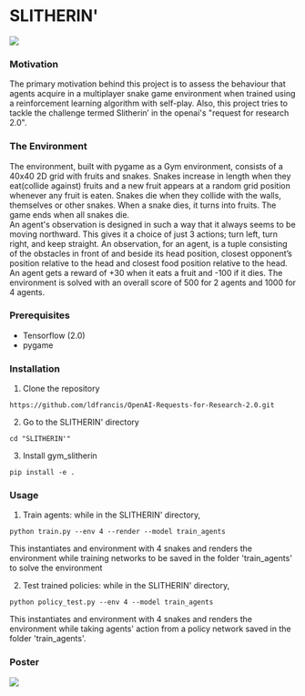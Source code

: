 # SLITHERIN'
![](poster/env.jpg)
### Motivation
The primary motivation behind this project is to assess the behaviour that agents acquire in a multiplayer snake game environment when trained using a reinforcement learning algorithm with self-play. Also, this project tries to tackle the challenge termed Slitherin’  in the openai's "request for research 2.0".



### The Environment
The environment, built with pygame as a Gym environment, consists of a 40x40 2D grid with fruits and snakes. Snakes increase in length when they eat(collide against) fruits and a new fruit appears at a random grid position whenever any fruit is eaten. Snakes die when they collide with the walls, themselves or other snakes. When a snake dies, it turns into fruits. The game ends when all snakes die.<br/>
An agent's observation is designed in such a way that it always seems to be moving northward. This gives it a choice of just 3 actions; turn left, turn right, and keep straight. An observation, for an agent,  is a tuple consisting of the obstacles in front of and beside its head position, closest opponent’s position relative to the head and closest food position relative to the head. <br/>
An agent gets a reward of +30 when it eats a fruit and -100 if it dies. The environment is solved with an overall score of 500 for 2 agents and 1000 for 4 agents.


### Prerequisites
  - Tensorflow (2.0)
  - pygame

### Installation
1. Clone the repository
  ```Shell
  https://github.com/ldfrancis/OpenAI-Requests-for-Research-2.0.git
  ```
2. Go to the SLITHERIN' directory
  ```Shell
  cd "SLITHERIN'"
  ```
3. Install gym_slitherin
  ```Shell
  pip install -e .
  ```
  
### Usage
1. Train agents: while in the SLITHERIN' directory,
  ```Shell
  python train.py --env 4 --render --model train_agents
  ```
  This instantiates and environment with 4 snakes and renders the environment while training networks to be saved in the folder 'train_agents' to solve the environment
  
2. Test trained policies: while in the SLITHERIN' directory,
  ```Shell
  python policy_test.py --env 4 --model train_agents
  ```
  This instantiates and environment with 4 snakes and renders the environment while taking agents' action from a policy network saved in the folder 'train_agents'.
  
### Poster
[![](poster/poster.jpg)](poster/poster.pdf)

